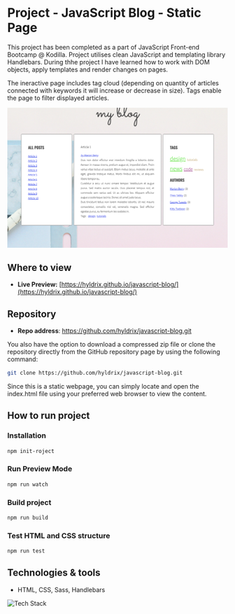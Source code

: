 # Project - JavaScript Blog - Static Page

This project has been completed as a part of JavaScript Front-end Bootcamp @ Kodilla.
Project utilises clean JavaScript and templating library Handlebars. During thhe project I have learned how to work with DOM objects, apply templates and render changes on pages.

The ineractive page includes tag cloud (depending on quantity of articles connected with keywords it will increase or decrease in size). Tags enable the page to filter displayed articles.


![JavaScriptBlog](https://github.com/hyldrix/javascript-blog/blob/main/preview/javascriptblog.png?raw=true)


## Where to view

- **Live Preview:** [https://hyldrix.github.io/javascript-blog/](https://hyldrix.github.io/javascript-blog/)

## Repository

- **Repo address**: https://github.com/hyldrix/javascript-blog.git

You also have the option to download a compressed zip file or clone the repository directly from the GitHub repository page by using the following command:

```bash
git clone https://github.com/hyldrix/javascript-blog.git
```
Since this is a static webpage, you can simply locate and open the index.html file using your preferred web browser to view the content.

## How to run project
### Installation
```bash
npm init-roject
```
### Run Preview Mode
```bash
npm run watch
```
### Build project
```bash
npm run build
```
### Test HTML and CSS structure
```bash
npm run test
```

## Technologies & tools
- HTML, CSS, Sass, Handlebars


<img src="https://skillicons.dev/icons?i=html,css,sass,js," alt="Tech Stack" />
